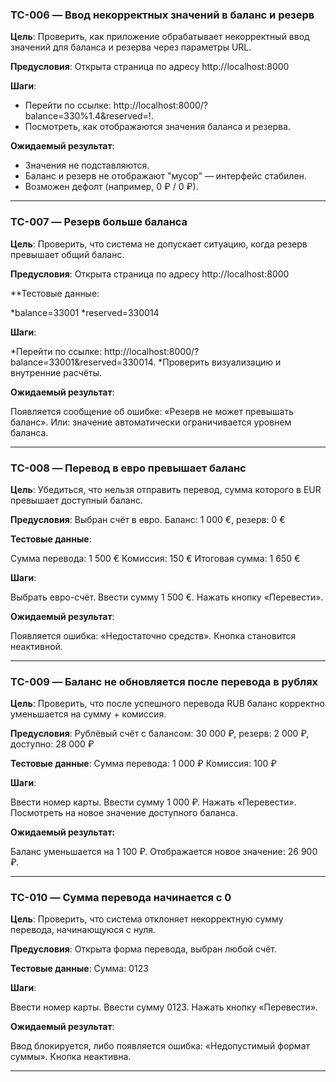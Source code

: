 ### TC-006 — Ввод некорректных значений в баланс и резерв

**Цель**:
Проверить, как приложение обрабатывает некорректный ввод значений для баланса и резерва через параметры URL.

**Предусловия**:
Открыта страница по адресу http://localhost:8000

**Шаги**:

* Перейти по ссылке: http://localhost:8000/?balance=330%1.4&reserved=!.
* Посмотреть, как отображаются значения баланса и резерва.

**Ожидаемый результат**:

* Значения не подставляются.
* Баланс и резерв не отображают "мусор" — интерфейс стабилен.
* Возможен дефолт (например, 0 ₽ / 0 ₽).

---

### TC-007 — Резерв больше баланса

**Цель**:
Проверить, что система не допускает ситуацию, когда резерв превышает общий баланс.

**Предусловия**:
Открыта страница по адресу http://localhost:8000

**Тестовые данные:

*balance=33001
*reserved=330014

**Шаги**:

*Перейти по ссылке: http://localhost:8000/?balance=33001&reserved=330014.
*Проверить визуализацию и внутренние расчёты.

**Ожидаемый результат**:

Появляется сообщение об ошибке: «Резерв не может превышать баланс».
Или: значение автоматически ограничивается уровнем баланса.

---

### TC-008 — Перевод в евро превышает баланс

**Цель**:
Убедиться, что нельзя отправить перевод, сумма которого в EUR превышает доступный баланс.

**Предусловия**:
Выбран счёт в евро. Баланс: 1 000 €, резерв: 0 €

**Тестовые данные**:

Сумма перевода: 1 500 €
Комиссия: 150 €
Итоговая сумма: 1 650 €

**Шаги**:

Выбрать евро-счёт.
Ввести сумму 1 500 €.
Нажать кнопку «Перевести».

**Ожидаемый результат**:

Появляется ошибка: «Недостаточно средств».
Кнопка становится неактивной.

--- 


### TC-009 — Баланс не обновляется после перевода в рублях

**Цель**:
Проверить, что после успешного перевода RUB баланс корректно уменьшается на сумму + комиссия.

**Предусловия**:
Рублёвый счёт с балансом: 30 000 ₽, резерв: 2 000 ₽, доступно: 28 000 ₽

**Тестовые данные**:
Сумма перевода: 1 000 ₽
Комиссия: 100 ₽

**Шаги**:

Ввести номер карты.
Ввести сумму 1 000 ₽.
Нажать «Перевести».
Посмотреть на новое значение доступного баланса.

**Ожидаемый результат:**

Баланс уменьшается на 1 100 ₽.
Отображается новое значение: 26 900 ₽.

--- 

### TC-010 — Сумма перевода начинается с 0

**Цель**:
Проверить, что система отклоняет некорректную сумму перевода, начинающуюся с нуля.

**Предусловия**:
Открыта форма перевода, выбран любой счёт.

**Тестовые данные**:
Сумма: 0123

**Шаги**:

Ввести номер карты.
Ввести сумму 0123.
Нажать кнопку «Перевести».

**Ожидаемый результат**:

Ввод блокируется, либо появляется ошибка: «Недопустимый формат суммы».
Кнопка неактивна.

--- 














